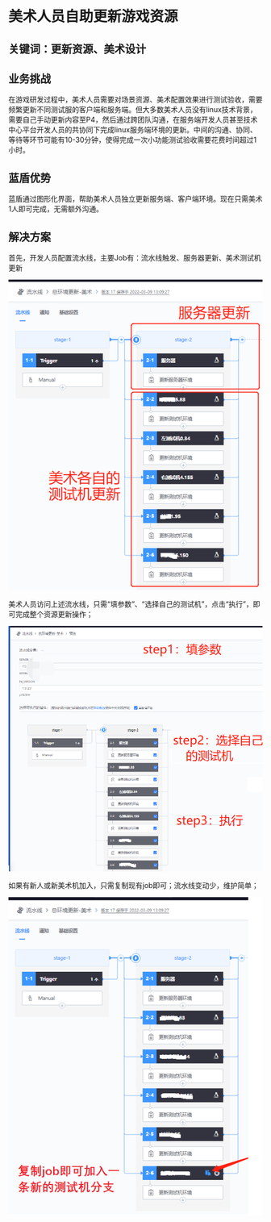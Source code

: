 # 美术人员自助更新游戏资源

## 关键词：更新资源、美术设计 <a href="#zhun-bei-shi-xiang" id="zhun-bei-shi-xiang"></a>

## 业务挑战 <a href="#zhun-bei-shi-xiang" id="zhun-bei-shi-xiang"></a>

在游戏研发过程中，美术人员需要对场景资源、美术配置效果进行测试验收，需要频繁更新不同测试服的客户端和服务端。但大多数美术人员没有linux技术背景，需要自己手动更新内容至P4，然后通过跨团队沟通，在服务端开发人员甚至技术中心平台开发人员的共协同下完成linux服务端环境的更新。中间的沟通、协同、等待等环节可能有10-30分钟，使得完成一次小功能测试验收需要花费时间超过1小时。

## 蓝盾优势 <a href="#zhun-bei-shi-xiang" id="zhun-bei-shi-xiang"></a>

蓝盾通过图形化界面，帮助美术人员独立更新服务端、客户端环境。现在只需美术1人即可完成，无需额外沟通。

## 解决方案 <a href="#zhun-bei-shi-xiang" id="zhun-bei-shi-xiang"></a>

首先，开发人员配置流水线，主要Job有：流水线触发、服务器更新、美术测试机更新

![图1](../../.gitbook/assets/scene-arts-upload-resources-a.png)

美术人员访问上述流水线，只需“填参数”、“选择自己的测试机”，点击“执行”，即可完成整个资源更新操作；

![图1](../../.gitbook/assets/scene-arts-upload-resources-b.png)

如果有新人或新美术机加入，只需复制现有job即可；流水线变动少，维护简单；

![图1](../../.gitbook/assets/scene-arts-upload-resources-c.png)
